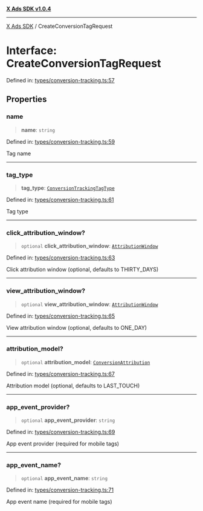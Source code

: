 [**X Ads SDK v1.0.4**](../README.md)

***

[X Ads SDK](../globals.md) / CreateConversionTagRequest

# Interface: CreateConversionTagRequest

Defined in: [types/conversion-tracking.ts:57](https://github.com/kage1020/x-ads-sdk/blob/main/src/types/conversion-tracking.ts#L57)

## Properties

### name

> **name**: `string`

Defined in: [types/conversion-tracking.ts:59](https://github.com/kage1020/x-ads-sdk/blob/main/src/types/conversion-tracking.ts#L59)

Tag name

***

### tag\_type

> **tag\_type**: [`ConversionTrackingTagType`](../enumerations/ConversionTrackingTagType.md)

Defined in: [types/conversion-tracking.ts:61](https://github.com/kage1020/x-ads-sdk/blob/main/src/types/conversion-tracking.ts#L61)

Tag type

***

### click\_attribution\_window?

> `optional` **click\_attribution\_window**: [`AttributionWindow`](../enumerations/AttributionWindow.md)

Defined in: [types/conversion-tracking.ts:63](https://github.com/kage1020/x-ads-sdk/blob/main/src/types/conversion-tracking.ts#L63)

Click attribution window (optional, defaults to THIRTY_DAYS)

***

### view\_attribution\_window?

> `optional` **view\_attribution\_window**: [`AttributionWindow`](../enumerations/AttributionWindow.md)

Defined in: [types/conversion-tracking.ts:65](https://github.com/kage1020/x-ads-sdk/blob/main/src/types/conversion-tracking.ts#L65)

View attribution window (optional, defaults to ONE_DAY)

***

### attribution\_model?

> `optional` **attribution\_model**: [`ConversionAttribution`](../enumerations/ConversionAttribution.md)

Defined in: [types/conversion-tracking.ts:67](https://github.com/kage1020/x-ads-sdk/blob/main/src/types/conversion-tracking.ts#L67)

Attribution model (optional, defaults to LAST_TOUCH)

***

### app\_event\_provider?

> `optional` **app\_event\_provider**: `string`

Defined in: [types/conversion-tracking.ts:69](https://github.com/kage1020/x-ads-sdk/blob/main/src/types/conversion-tracking.ts#L69)

App event provider (required for mobile tags)

***

### app\_event\_name?

> `optional` **app\_event\_name**: `string`

Defined in: [types/conversion-tracking.ts:71](https://github.com/kage1020/x-ads-sdk/blob/main/src/types/conversion-tracking.ts#L71)

App event name (required for mobile tags)
